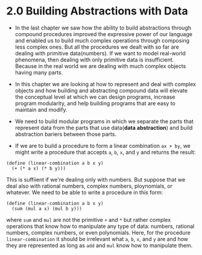 # 2.0 Building Abstractions with Data

- In the last chapter we saw how the ability to build abstractions through compound procedures improved the expressive power of our language and enabled us to build much complex operations through composing less complex ones. But all the procedures we dealt with so far are dealing with primitive data(numbers). If we want to model real-world phenomena, then dealing with only primitive data is insufficient. Because in the real world we are dealing with much complex objects having many parts.

- In this chapter we are looking at how to represent and deal with complex objects and how building and abstracting compound data will elevate the conceptual level at which we can design programs, increase program modularity, and help building programs that are easy to maintain and modify.

- We need to build modular programs in which we separate the parts that represent data from the parts that use data(**data abstraction**) and build abstraction bariers between those parts.

- If we are to build a procedure to form a linear combination `ax + by`, we might write a procedure that accepts `a`, `b`, `x`, and `y` and returns the result:

```
(define (linear-combination a b x y)
  (+ (* a x) (* b y)))
```

This is suffiient if we're dealing only with numbers. But suppose that we deal also with rational numbers, complex numbers, ploynomials, or whatever. We need to be able to write a procedure in this form:

```
(define (linear-combination a b x y)
  (sum (mul a x) (mul b y)))
```

where `sum` and `mul` are not the primitive `+` and `*` but rather complex operations that know how to manipulate any type of data: numbers, rational numbers, complex numbers, or even polynomials. Here, for the procedure `linear-combination` it should be irrelevant what `a`, `b`, `x`, and `y` are and how they are represented as long as `add` and `mul` know how to manipulate them.

